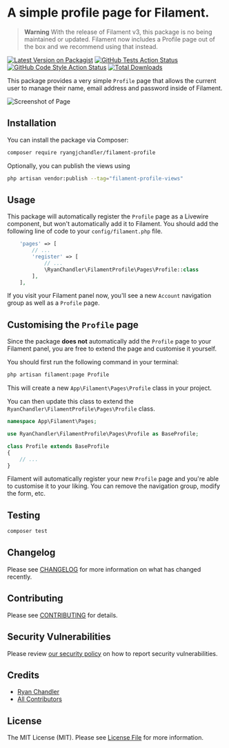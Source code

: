 # A simple profile page for Filament.

> **Warning** 
> With the release of Filament v3, this package is no being maintained or updated. Filament now includes a Profile page out of the box and we recommend using that instead.

[![Latest Version on Packagist](https://img.shields.io/packagist/v/ryangjchandler/filament-profile.svg?style=flat-square)](https://packagist.org/packages/ryangjchandler/filament-profile)
[![GitHub Tests Action Status](https://img.shields.io/github/workflow/status/ryangjchandler/filament-profile/run-tests?label=tests)](https://github.com/ryangjchandler/filament-profile/actions?query=workflow%3Arun-tests+branch%3Amain)
[![GitHub Code Style Action Status](https://img.shields.io/github/workflow/status/ryangjchandler/filament-profile/Check%20&%20fix%20styling?label=code%20style)](https://github.com/ryangjchandler/filament-profile/actions?query=workflow%3A"Check+%26+fix+styling"+branch%3Amain)
[![Total Downloads](https://img.shields.io/packagist/dt/ryangjchandler/filament-profile.svg?style=flat-square)](https://packagist.org/packages/ryangjchandler/filament-profile)

This package provides a very simple `Profile` page that allows the current user to manage their name, email address and password inside of Filament.

![Screenshot of Page](./art/screenshot.png)

## Installation

You can install the package via Composer:

```bash
composer require ryangjchandler/filament-profile
```

Optionally, you can publish the views using

```bash
php artisan vendor:publish --tag="filament-profile-views"
```

## Usage

This package will automatically register the `Profile` page as a Livewire component, but won't automatically add it to Filament. You should add the following line of code to your `config/filament.php` file.

```php
    'pages' => [
        // ...
        'register' => [
            // ...
            \RyanChandler\FilamentProfile\Pages\Profile::class
        ],
    ],
```

If you visit your Filament panel now, you'll see a new `Account` navigation group as well as a `Profile` page.

## Customising the `Profile` page

Since the package **does not** automatically add the `Profile` page to your Filament panel, you are free to extend the page and customise it yourself.

You should first run the following command in your terminal:

```bash
php artisan filament:page Profile
```

This will create a new `App\Filament\Pages\Profile` class in your project.

You can then update this class to extend the `RyanChandler\FilamentProfile\Pages\Profile` class.

```php
namespace App\Filament\Pages;

use RyanChandler\FilamentProfile\Pages\Profile as BaseProfile;

class Profile extends BaseProfile
{
    // ...
}
```

Filament will automatically register your new `Profile` page and you're able to customise it to your liking. You can remove the navigation group, modify the form, etc.
## Testing

```bash
composer test
```

## Changelog

Please see [CHANGELOG](CHANGELOG.md) for more information on what has changed recently.

## Contributing

Please see [CONTRIBUTING](.github/CONTRIBUTING.md) for details.

## Security Vulnerabilities

Please review [our security policy](../../security/policy) on how to report security vulnerabilities.

## Credits

- [Ryan Chandler](https://github.com/ryangjchandler)
- [All Contributors](../../contributors)

## License

The MIT License (MIT). Please see [License File](LICENSE.md) for more information.
